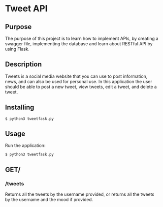 # Tweet API

## Purpose
The purpose of this project is to learn how to implement APIs, by creating a swagger file, implementing the database and learn about RESTful API by using Flask.

## Description
Tweets is a social media website that you can use to post information, news, and can also be used for personal use. In this application the user should be able to post a new tweet, view tweets, edit a tweet, and delete a tweet.

## Installing
```shell
$ python3 tweetfask.py
```

## Usage
Run the application:
```shell
$ python3 tweetfask.py
```
## GET/

### /tweets
Returns all the tweets by the username provided, or returns all the tweets by the username and the mood if provided.
